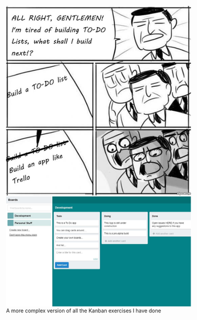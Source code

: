 <img src="./images/all-right-gentlemen.jpg"/>
<img src="./images/screenshot.jpg"/>
A more complex version of all the Kanban exercises I have done
